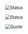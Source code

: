 
![Status](https://img.shields.io/badge/Privete%20Repo-✔️7-red)

![Status](https://img.shields.io/badge/Status-✔️%20Ready%20For%20War-red)











![Quote](https://quotes-github-readme.vercel.app/api?type=horizontal&theme=dark)



